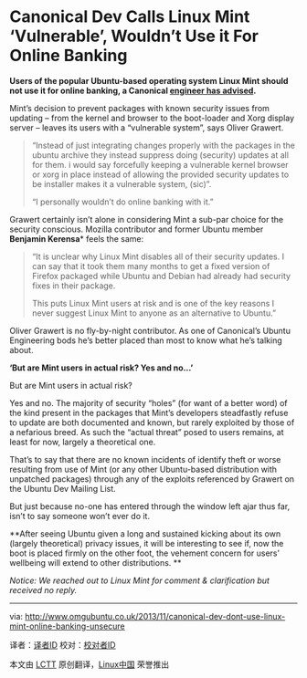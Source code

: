 Canonical Dev Calls Linux Mint ‘Vulnerable’, Wouldn’t Use it For Online Banking
================================================================================
**Users of the popular Ubuntu-based operating system Linux Mint should not use it for online banking, a Canonical [engineer has advised][1].**

Mint’s decision to prevent packages with known security issues from updating – from the kernel and browser to the boot-loader and Xorg display server – leaves its users with a “vulnerable system”, says Oliver Grawert.

> “Instead of just integrating changes properly with the packages in the ubuntu archive they instead suppress doing (security) updates at all for them. i would say forcefully keeping a vulnerable kernel browser or xorg in place instead of allowing the provided security updates to be installer makes it a vulnerable system, (sic)”. 
> 
> “I personally wouldn’t do online banking with it.”

Grawert certainly isn’t alone in considering Mint a sub-par choice for the security conscious. Mozilla contributor and former Ubuntu member **Benjamin Kerensa*** feels the same:

> “It is unclear why Linux Mint disables all of their security updates. I can say that it took them many months to get a fixed version of Firefox packaged while Ubuntu and Debian had already had security fixes in their package.
> 
> This puts Linux Mint users at risk and is one of the key reasons I never suggest Linux Mint to anyone as an alternative to Ubuntu.”

Oliver Grawert is no fly-by-night contributor. As one of Canonical’s Ubuntu Engineering bods he’s better placed than most to know what he’s talking about.

**‘But are Mint users in actual risk? Yes and no…’**

But are Mint users in actual risk?

Yes and no. The majority of security “holes” (for want of a better word) of the kind present in the packages that Mint’s developers steadfastly refuse to update are both documented and known, but rarely exploited by those of a nefarious breed. As such the “actual threat” posed to users remains, at least for now, largely a theoretical one.

That’s to say that there are no known incidents of identify theft or worse resulting from use of Mint (or any other Ubuntu-based distribution with unpatched packages) through any of the exploits referenced by Grawert on the Ubuntu Dev Mailing List.

But just because no-one has entered through the window left ajar thus far, isn’t to say someone won’t ever do it.

**After seeing Ubuntu given a long and sustained kicking about its own (largely theoretical) privacy issues, it will be interesting to see if, now the boot is placed firmly on the other foot, the vehement concern for users’ wellbeing will extend to other distributions. **

*Notice: We reached out to Linux Mint for comment & clarification but received no reply.*

--------------------------------------------------------------------------------

via: http://www.omgubuntu.co.uk/2013/11/canonical-dev-dont-use-linux-mint-online-banking-unsecure

译者：[译者ID](https://github.com/译者ID) 校对：[校对者ID](https://github.com/校对者ID)

本文由 [LCTT](https://github.com/LCTT/TranslateProject) 原创翻译，[Linux中国](http://linux.cn/) 荣誉推出

[1]:https://lists.ubuntu.com/archives/ubuntu-devel-discuss/2013-November/014770.html